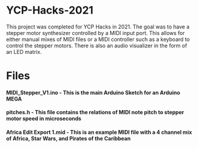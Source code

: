 # YCP-Hacks-2021
This project was completed for YCP Hacks in 2021. The goal was to have a stepper motor synthesizer controlled by a MIDI input port. This allows for either manual mixes of MIDI files or a MIDI controller such as a keyboard to control the stepper motors. There is also an audio visualizer in the form of an LED matrix.
# Files
#### MIDI_Stepper_V1.ino - This is the main Arduino Sketch for an Arduino MEGA
#### pitches.h - This file contains the relations of MIDI note pitch to stepper motor speed in microseconds
#### Africa Edit Export 1.mid - This is an example MIDI file with a 4 channel mix of Africa, Star Wars, and Pirates of the Caribbean
